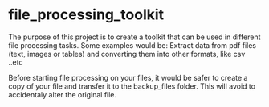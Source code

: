 # file_processing_toolkit

The purpose of this project is to create a toolkit that can be used in different file processing tasks.
Some examples would be:
Extract data from pdf files (text, images or tables) and converting them into other formats, like csv ..etc


Before starting file processing on your files, it would be safer to create a copy of your file and transfer it to the backup_files folder. This will avoid to accidentaly alter the original file.